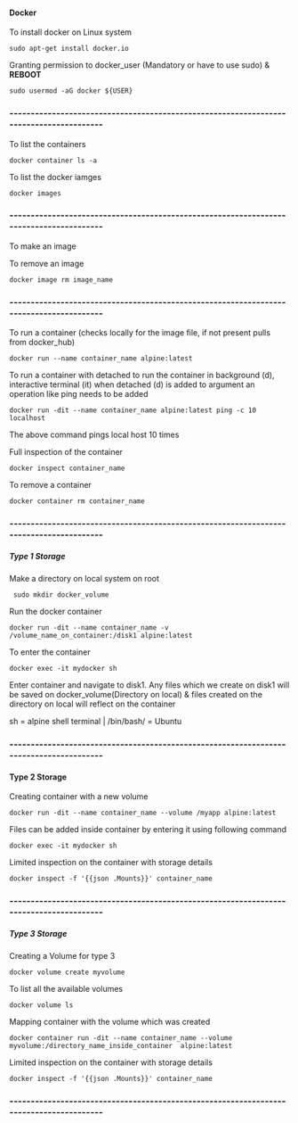 #### Docker

To install docker on Linux system

``` sudo apt-get install docker.io ```

Granting permission to docker_user (Mandatory or have to use sudo) & **REBOOT**

``` sudo usermod -aG docker ${USER} ```

### ---------------------------------------------------------------------------------------
To list the containers

``` docker container ls -a ```

To list the docker iamges

``` docker images ```
### ---------------------------------------------------------------------------------------
To make an image

To remove an image

``` docker image rm image_name ```
### ---------------------------------------------------------------------------------------
To run a container (checks locally for the image file, if not present pulls from docker_hub)
 
 ``` docker run --name container_name alpine:latest ```
 
 To run a container with detached to run the container in background (d), interactive terminal (it)
 when detached (d) is added to argument an operation like ping needs to be added

``` docker run -dit --name container_name alpine:latest ping -c 10 localhost ```

The above command pings local host 10 times

Full inspection of the container

 ``` docker inspect container_name ```
 
To remove a container

``` docker container rm container_name ```

### ---------------------------------------------------------------------------------------

##### Type 1 Storage
Make a directory on local system on root

``` sudo mkdir docker_volume```

Run the docker container

``` docker run -dit --name container_name -v /volume_name_on_container:/disk1 alpine:latest ```

To enter the container

``` docker exec -it mydocker sh  ```

Enter container and navigate to disk1. Any files which we create on disk1 will be saved on docker_volume(Directory on local) & files created on the directory on local will reflect on the container

sh = alpine shell terminal | /bin/bash/ = Ubuntu
### ---------------------------------------------------------------------------------------
#### Type 2 Storage
Creating container with a new volume

 ``` docker run -dit --name container_name --volume /myapp alpine:latest ```
 
 Files can be added inside container by entering it using following command

``` docker exec -it mydocker sh  ```

Limited inspection on the container with storage details

 ``` docker inspect -f '{{json .Mounts}}' container_name ```
### ---------------------------------------------------------------------------------------
##### Type 3 Storage
Creating a Volume for type 3

``` docker volume create myvolume ```

To list all the available volumes

``` docker volume ls ```

Mapping container with the volume which was created

``` docker container run -dit --name container_name --volume myvolume:/directory_name_inside_container  alpine:latest ```

Limited inspection on the container with storage details

``` docker inspect -f '{{json .Mounts}}' container_name ```
### ---------------------------------------------------------------------------------------

